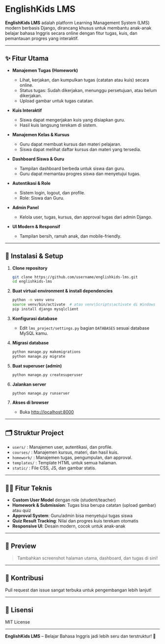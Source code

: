# EnglishKids LMS

**EnglishKids LMS** adalah platform Learning Management System (LMS) modern berbasis Django, dirancang khusus untuk membantu anak-anak belajar bahasa Inggris secara online dengan fitur tugas, kuis, dan pemantauan progres yang interaktif.

---

## ✨ Fitur Utama

- **Manajemen Tugas (Homework)**

  - Lihat, kerjakan, dan kumpulkan tugas (catatan atau kuis) secara online.
  - Status tugas: Sudah dikerjakan, menunggu persetujuan, atau belum dikerjakan.
  - Upload gambar untuk tugas catatan.

- **Kuis Interaktif**

  - Siswa dapat mengerjakan kuis yang disiapkan guru.
  - Hasil kuis langsung terekam di sistem.

- **Manajemen Kelas & Kursus**

  - Guru dapat membuat kursus dan materi pelajaran.
  - Siswa dapat melihat daftar kursus dan materi yang tersedia.

- **Dashboard Siswa & Guru**

  - Tampilan dashboard berbeda untuk siswa dan guru.
  - Guru dapat memantau progres siswa dan menyetujui tugas.

- **Autentikasi & Role**

  - Sistem login, logout, dan profile.
  - Role: Siswa dan Guru.

- **Admin Panel**

  - Kelola user, tugas, kursus, dan approval tugas dari admin Django.

- **UI Modern & Responsif**
  - Tampilan bersih, ramah anak, dan mobile-friendly.

---

## 🚀 Instalasi & Setup

1. **Clone repository**

   ```bash
   git clone https://github.com/username/englishkids-lms.git
   cd englishkids-lms
   ```

2. **Buat virtual environment & install dependencies**

   ```bash
   python -m venv venv
   source venv/bin/activate  # atau venv\Scripts\activate di Windows
   pip install django mysqlclient
   ```

3. **Konfigurasi database**

   - Edit `lms_project/settings.py` bagian `DATABASES` sesuai database MySQL kamu.

4. **Migrasi database**

   ```bash
   python manage.py makemigrations
   python manage.py migrate
   ```

5. **Buat superuser (admin)**

   ```bash
   python manage.py createsuperuser
   ```

6. **Jalankan server**

   ```bash
   python manage.py runserver
   ```

7. **Akses di browser**
   - Buka [http://localhost:8000](http://localhost:8000)

---

## 🗂️ Struktur Project

- `users/` : Manajemen user, autentikasi, dan profile.
- `courses/` : Manajemen kursus, materi, dan hasil kuis.
- `homework/` : Manajemen tugas, pengumpulan, dan approval.
- `templates/` : Template HTML untuk semua halaman.
- `static/` : File CSS, JS, dan gambar statis.

---

## 🧑‍💻 Fitur Teknis

- **Custom User Model** dengan role (student/teacher)
- **Homework & Submission**: Tugas bisa berupa catatan (upload gambar) atau quiz
- **Approval System**: Guru/admin bisa menyetujui tugas siswa
- **Quiz Result Tracking**: Nilai dan progres kuis terekam otomatis
- **Responsive UI**: Desain modern, cocok untuk anak-anak

---

## 📸 Preview

> Tambahkan screenshot halaman utama, dashboard, dan tugas di sini!

---

## 🤝 Kontribusi

Pull request dan issue sangat terbuka untuk pengembangan lebih lanjut!

---

## 📄 Lisensi

MIT License

---

**EnglishKids LMS** – Belajar Bahasa Inggris jadi lebih seru dan terstruktur! 🚀
